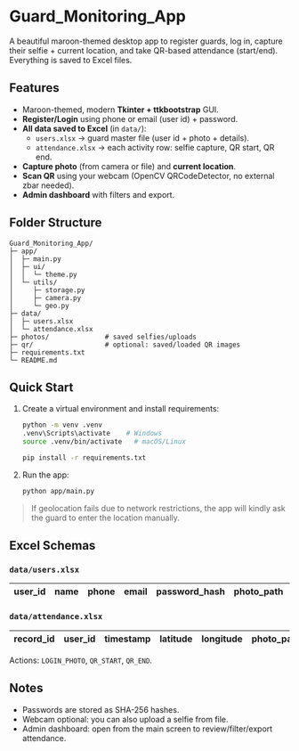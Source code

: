 # Guard_Monitoring_App

A beautiful maroon-themed desktop app to register guards, log in, capture their selfie + current location, and take QR-based attendance (start/end). Everything is saved to Excel files.

## Features
- Maroon-themed, modern **Tkinter + ttkbootstrap** GUI.
- **Register/Login** using phone or email (user id) + password.
- **All data saved to Excel** (in `data/`):
  - `users.xlsx` → guard master file (user id + photo + details).
  - `attendance.xlsx` → each activity row: selfie capture, QR start, QR end.
- **Capture photo** (from camera or file) and **current location**.
- **Scan QR** using your webcam (OpenCV QRCodeDetector, no external zbar needed).
- **Admin dashboard** with filters and export.

## Folder Structure
```
Guard_Monitoring_App/
├─ app/
│  ├─ main.py
│  ├─ ui/
│  │  └─ theme.py
│  └─ utils/
│     ├─ storage.py
│     ├─ camera.py
│     └─ geo.py
├─ data/
│  ├─ users.xlsx
│  └─ attendance.xlsx
├─ photos/              # saved selfies/uploads
├─ qr/                  # optional: saved/loaded QR images
├─ requirements.txt
└─ README.md
```

## Quick Start
1. Create a virtual environment and install requirements:
   ```bash
   python -m venv .venv
   .venv\Scripts\activate    # Windows
   source .venv/bin/activate   # macOS/Linux

   pip install -r requirements.txt
   ```

2. Run the app:
   ```bash
   python app/main.py
   ```

> If geolocation fails due to network restrictions, the app will kindly ask the guard to enter the location manually.

## Excel Schemas
### `data/users.xlsx`
| user_id | name | phone | email | password_hash | photo_path | created_at |
|--------:|------|-------|-------|---------------|------------|------------|

### `data/attendance.xlsx`
| record_id | user_id | timestamp | latitude | longitude | photo_path | action | location_source | qr_payload |
|----------:|--------:|-----------|----------|-----------|------------|--------|-----------------|------------|

Actions: `LOGIN_PHOTO`, `QR_START`, `QR_END`.

## Notes
- Passwords are stored as SHA-256 hashes.
- Webcam optional: you can also upload a selfie from file.
- Admin dashboard: open from the main screen to review/filter/export attendance.

